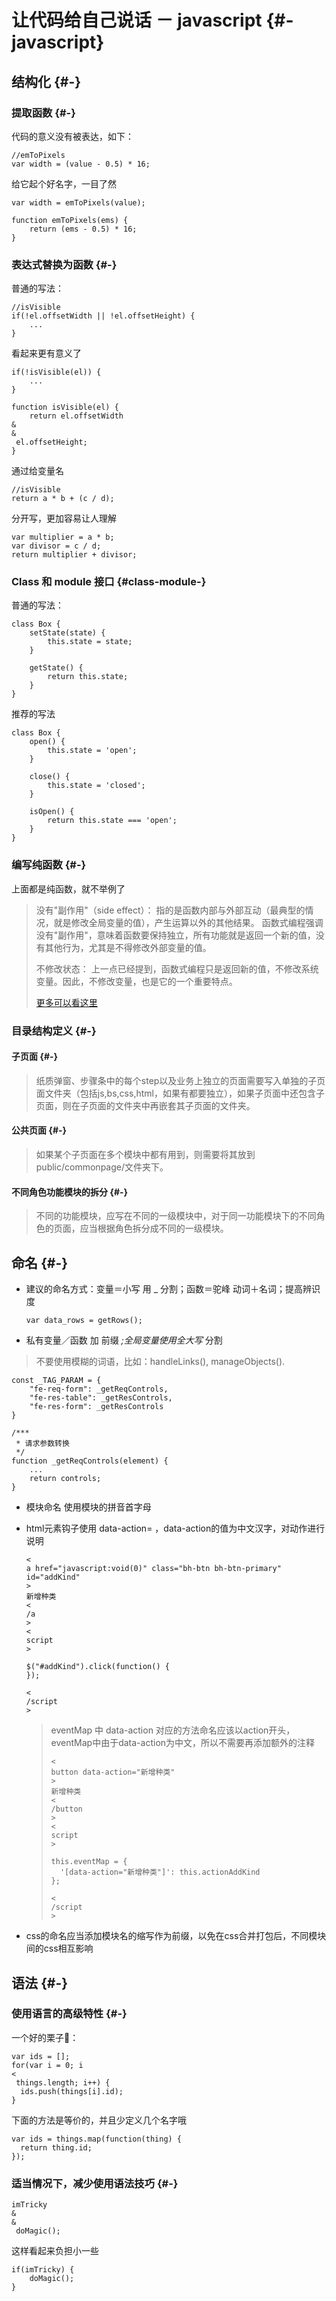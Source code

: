 # 让代码给自己说话 － javascript {#-javascript}

## 结构化 {#-}

### 提取函数 {#-}

代码的意义没有被表达，如下：

```
//emToPixels
var width = (value - 0.5) * 16;

```

给它起个好名字，一目了然

```
var width = emToPixels(value);

function emToPixels(ems) {
    return (ems - 0.5) * 16;
}

```

### 表达式替换为函数 {#-}

普通的写法：

```
//isVisible
if(!el.offsetWidth || !el.offsetHeight) {
    ...
}

```

看起来更有意义了

```
if(!isVisible(el)) {
    ...
}

function isVisible(el) {
    return el.offsetWidth 
&
&
 el.offsetHeight;
}

```

通过给变量名

```
//isVisible
return a * b + (c / d);

```

分开写，更加容易让人理解

```
var multiplier = a * b;
var divisor = c / d;
return multiplier + divisor;

```

### Class 和 module 接口 {#class-module-}

普通的写法：

```
class Box {
    setState(state) {
        this.state = state;
    }

    getState() {
        return this.state;
    }
}

```

推荐的写法

```
class Box {
    open() {
        this.state = 'open';
    }

    close() {
        this.state = 'closed';
    }

    isOpen() {
        return this.state === 'open';
    }
}

```

### 编写纯函数 {#-}

上面都是纯函数，就不举例了

> 没有"副作用"（side effect）： 指的是函数内部与外部互动（最典型的情况，就是修改全局变量的值），产生运算以外的其他结果。 函数式编程强调没有"副作用"，意味着函数要保持独立，所有功能就是返回一个新的值，没有其他行为，尤其是不得修改外部变量的值。
>
> 不修改状态： 上一点已经提到，函数式编程只是返回新的值，不修改系统变量。因此，不修改变量，也是它的一个重要特点。
>
> [更多可以看这里](http://www.ruanyifeng.com/blog/2012/04/functional_programming.html)

### 目录结构定义 {#-}

#### 子页面 {#-}

> 纸质弹窗、步骤条中的每个step以及业务上独立的页面需要写入单独的子页面文件夹（包括js,bs,css,html，如果有都要独立），如果子页面中还包含子页面，则在子页面的文件夹中再嵌套其子页面的文件夹。

#### 公共页面 {#-}

> 如果某个子页面在多个模块中都有用到，则需要将其放到public/commonpage/文件夹下。

#### 不同角色功能模块的拆分 {#-}

> 不同的功能模块，应写在不同的一级模块中，对于同一功能模块下的不同角色的页面，应当根据角色拆分成不同的一级模块。

## 命名 {#-}

* 建议的命名方式：变量＝小写 用 \_ 分割；函数＝驼峰 动词＋名词；提高辨识度
  ```
  var data_rows = getRows();

  ```
* 私有变量／函数 加 前缀
  _;全局变量使用全大写_
  分割

> 不要使用模糊的词语，比如：handleLinks\(\), manageObjects\(\).

```
const _TAG_PARAM = {
    "fe-req-form": _getReqControls,
    "fe-res-table": _getResControls,
    "fe-res-form": _getResControls
}

/***
 * 请求参数转换
 */
function _getReqControls(element) {
    ...
    return controls;
}

```

* 模块命名 使用模块的拼音首字母
* html元素钩子使用 data-action= ，data-action的值为中文汉字，对动作进行说明
  ```
  <
  a href="javascript:void(0)" class="bh-btn bh-btn-primary" id="addKind"
  >
  新增种类
  <
  /a
  >
  <
  script
  >

  $("#addKind").click(function() {
  });

  <
  /script
  >
  ```

  > eventMap 中 data-action 对应的方法命名应该以action开头，eventMap中由于data-action为中文，所以不需要再添加额外的注释
  >
  > ```
  > <
  > button data-action="新增种类"
  > >
  > 新增种类
  > <
  > /button
  > >
  > <
  > script
  > >
  >
  > this.eventMap = {
  >   '[data-action="新增种类"]': this.actionAddKind
  > };
  >
  > <
  > /script
  > >
  > ```
* css的命名应当添加模块名的缩写作为前缀，以免在css合并打包后，不同模块间的css相互影响

## 语法 {#-}

### 使用语言的高级特性 {#-}

一个好的栗子🌰：

```
var ids = [];
for(var i = 0; i 
<
 things.length; i++) {
  ids.push(things[i].id);
}

```

下面的方法是等价的，并且少定义几个名字哦

```
var ids = things.map(function(thing) {
  return thing.id;
});

```

### 适当情况下，减少使用语法技巧 {#-}

```
imTricky 
&
&
 doMagic();

```

这样看起来负担小一些

```
if(imTricky) {
    doMagic();
}

```

  


